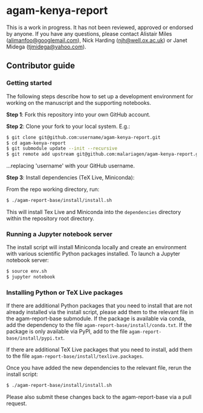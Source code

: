 # agam-kenya-report

This is a work in progress. It has not been reviewed, approved or
endorsed by anyone. If you have any questions, please contact Alistair
Miles (alimanfoo@googlemail.com), Nick Harding (njh@well.ox.ac.uk) or
Janet Midega (tjmidega@yahoo.com).

## Contributor guide

### Getting started

The following steps describe how to set up a development environment
for working on the manuscript and the supporting notebooks.

**Step 1**: Fork this repository into your own GitHub account.

**Step 2**: Clone your fork to your local system. E.g.:

```bash
$ git clone git@github.com:username/agam-kenya-report.git
$ cd agam-kenya-report
$ git submodule update --init --recursive
$ git remote add upstream git@github.com:malariagen/agam-kenya-report.git
```

...replacing 'username' with your GitHub username.

**Step 3**: Install dependencies (TeX Live, Miniconda):

From the repo working directory, run:

```bash
$ ./agam-report-base/install/install.sh
```

This will install Tex Live and Miniconda into the ``dependencies``
directory within the repository root directory.

### Running a Jupyter notebook server

The install script will install Miniconda locally and create an
environment with various scientific Python packages installed. To launch 
a Jupyter notebook server:

```bash
$ source env.sh
$ jupyter notebook
```

### Installing Python or TeX Live packages

If there are additional Python packages that you need to install that
are not already installed via the install script, please add them to
the relevant file in the agam-report-base submodule. If the package is
available via conda, add the dependency to the file
``agam-report-base/install/conda.txt``. If the package is only
available via PyPI, add to the file
``agam-report-base/install/pypi.txt``.

If there are additional TeX Live packages that you need to install,
add them to the file ``agam-report-base/install/texlive.packages``.

Once you have added the new dependencies to the relevant file, rerun
the install script:

```bash
$ ./agam-report-base/install/install.sh
```

Please also submit these changes back to the agam-report-base via a
pull request.
